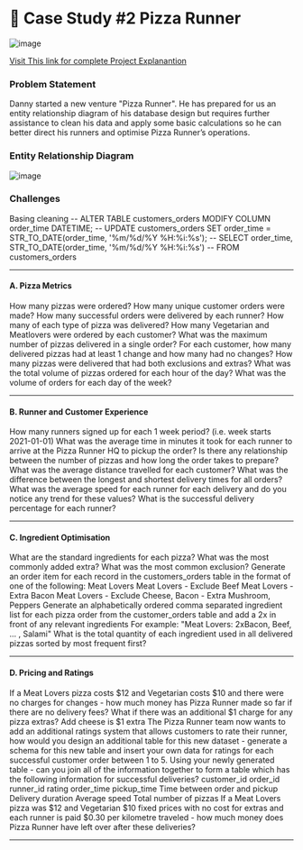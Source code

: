 # 🍕 Case Study #2 Pizza Runner 

![image](https://github.com/ishankcode/8-Weeks-SQL-Challenges/assets/66678343/8584a4b2-253b-4bec-8e4d-4efa8ba72372)

[Visit This link for complete Project Explanantion](https://8weeksqlchallenge.com/case-study-2/)

### Problem Statement
Danny started a new venture "Pizza Runner". He has prepared for us an entity relationship diagram of his database design but requires further assistance to clean his data and apply some basic calculations so he can better direct his runners and optimise Pizza Runner’s operations.

### Entity Relationship Diagram
![image](https://github.com/ishankcode/8-Weeks-SQL-Challenges/assets/66678343/23ac028d-5936-4085-9303-eb771fe8d6ff)



### Challenges

Basing cleaning
-- ALTER TABLE customers_orders MODIFY COLUMN order_time DATETIME;
-- UPDATE customers_orders SET order_time = STR_TO_DATE(order_time, '%m/%d/%Y %H:%i:%s');
-- SELECT order_time, STR_TO_DATE(order_time, '%m/%d/%Y %H:%i:%s')
-- FROM customers_orders

----
#### A. Pizza Metrics
How many pizzas were ordered?
How many unique customer orders were made?
How many successful orders were delivered by each runner?
How many of each type of pizza was delivered?
How many Vegetarian and Meatlovers were ordered by each customer?
What was the maximum number of pizzas delivered in a single order?
For each customer, how many delivered pizzas had at least 1 change and how many had no changes?
How many pizzas were delivered that had both exclusions and extras?
What was the total volume of pizzas ordered for each hour of the day?
What was the volume of orders for each day of the week?

----

#### B. Runner and Customer Experience
How many runners signed up for each 1 week period? (i.e. week starts 2021-01-01)
What was the average time in minutes it took for each runner to arrive at the Pizza Runner HQ to pickup the order?
Is there any relationship between the number of pizzas and how long the order takes to prepare?
What was the average distance travelled for each customer?
What was the difference between the longest and shortest delivery times for all orders?
What was the average speed for each runner for each delivery and do you notice any trend for these values?
What is the successful delivery percentage for each runner?

----

#### C. Ingredient Optimisation
What are the standard ingredients for each pizza?
What was the most commonly added extra?
What was the most common exclusion?
Generate an order item for each record in the customers_orders table in the format of one of the following:
Meat Lovers
Meat Lovers - Exclude Beef
Meat Lovers - Extra Bacon
Meat Lovers - Exclude Cheese, Bacon - Extra Mushroom, Peppers
Generate an alphabetically ordered comma separated ingredient list for each pizza order from the customer_orders table and add a 2x in front of any relevant ingredients
For example: "Meat Lovers: 2xBacon, Beef, ... , Salami"
What is the total quantity of each ingredient used in all delivered pizzas sorted by most frequent first?

----

#### D. Pricing and Ratings
If a Meat Lovers pizza costs $12 and Vegetarian costs $10 and there were no charges for changes - how much money has Pizza Runner made so far if there are no delivery fees?
What if there was an additional $1 charge for any pizza extras?
Add cheese is $1 extra
The Pizza Runner team now wants to add an additional ratings system that allows customers to rate their runner, how would you design an additional table for this new dataset - generate a schema for this new table and insert your own data for ratings for each successful customer order between 1 to 5.
Using your newly generated table - can you join all of the information together to form a table which has the following information for successful deliveries?
customer_id
order_id
runner_id
rating
order_time
pickup_time
Time between order and pickup
Delivery duration
Average speed
Total number of pizzas
If a Meat Lovers pizza was $12 and Vegetarian $10 fixed prices with no cost for extras and each runner is paid $0.30 per kilometre traveled - how much money does Pizza Runner have left over after these deliveries?

----





